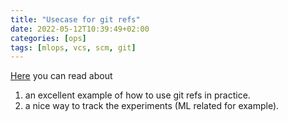 ```yaml
---
title: "Usecase for git refs"
date: 2022-05-12T10:39:49+02:00
categories: [ops]
tags: [mlops, vcs, scm, git]
---
```

[Here](https://dvc.org/blog/experiment-refs) you can read about 
1. an excellent example of how to use git refs in practice.
2. a nice way to track the experiments (ML related for example).
